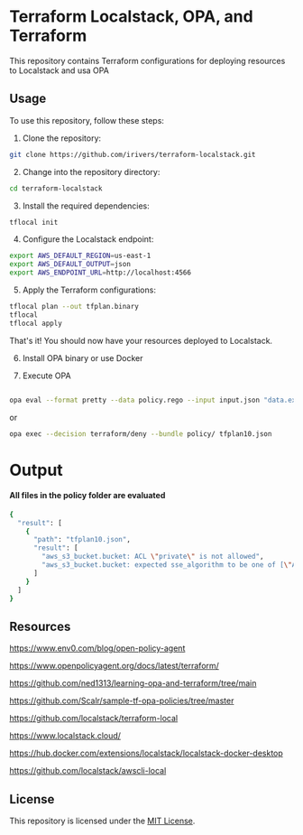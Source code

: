 # Terraform Localstack, OPA, and Terraform

This repository contains Terraform configurations for deploying resources to Localstack and usa OPA

## Usage

To use this repository, follow these steps:

1. Clone the repository:

  ```bash
  git clone https://github.com/irivers/terraform-localstack.git
  ```

2. Change into the repository directory:

  ```bash
  cd terraform-localstack
  ```

3. Install the required dependencies:

  ```bash
  tflocal init
  ```

4. Configure the Localstack endpoint:

  ```bash
  export AWS_DEFAULT_REGION=us-east-1
  export AWS_DEFAULT_OUTPUT=json
  export AWS_ENDPOINT_URL=http://localhost:4566
  ```

5. Apply the Terraform configurations:

  ```bash
  tflocal plan --out tfplan.binary
  tflocal 
  tflocal apply
  ```

That's it! You should now have your resources deployed to Localstack.

6. Install OPA binary or use Docker

7. Execute OPA

```bash

opa eval --format pretty --data policy.rego --input input.json "data.example.allow"
```
or

```bash
opa exec --decision terraform/deny --bundle policy/ tfplan10.json
```

# Output

#### All files in the policy folder are evaluated

```bash
{
  "result": [
    {
      "path": "tfplan10.json",
      "result": [
        "aws_s3_bucket.bucket: ACL \"private\" is not allowed",
        "aws_s3_bucket.bucket: expected sse_algorithm to be one of [\"AES256\"]"
      ]
    }
  ]
}
```


## Resources

https://www.env0.com/blog/open-policy-agent

https://www.openpolicyagent.org/docs/latest/terraform/

https://github.com/ned1313/learning-opa-and-terraform/tree/main

https://github.com/Scalr/sample-tf-opa-policies/tree/master

https://github.com/localstack/terraform-local

https://www.localstack.cloud/

https://hub.docker.com/extensions/localstack/localstack-docker-desktop

https://github.com/localstack/awscli-local


## License

This repository is licensed under the [MIT License](LICENSE).

